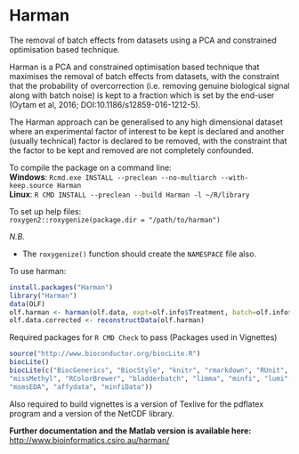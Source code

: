 # Harman

The removal of batch effects from datasets using a PCA and constrained
optimisation based technique.

Harman is a PCA and constrained optimisation based technique that maximises the
removal of batch effects from datasets, with the constraint that the probability
of overcorrection (i.e. removing genuine biological signal along with batch
noise) is kept to a fraction which is set by the end-user (Oytam et al, 2016; DOI:10.1186/s12859-016-1212-5).

The Harman approach can be generalised to any high dimensional dataset where an
experimental factor of interest to be kept is declared and another (usually
technical) factor is declared to be removed, with the constraint that the factor
to be kept and removed are not completely confounded.

To compile the package on a command line:  
__Windows__: `Rcmd.exe INSTALL --preclean --no-multiarch --with-keep.source Harman`  
__Linux__: `R CMD INSTALL --preclean --build Harman -l ~/R/library`  

To set up help files:  
`roxygen2::roxygenize(package.dir = "/path/to/harman")`  

_N.B._  
* The `roxygenize()` function should create the `NAMESPACE` file also.  

To use harman:
```R
install.packages("Harman")
library("Harman")
data(OLF)
olf.harman <- harman(olf.data, expt=olf.info$Treatment, batch=olf.info$Batch)
olf.data.corrected <- reconstructData(olf.harman)
```
 
Required packages for `R CMD Check` to pass (Packages used in Vignettes)
```R
source("http://www.bioconductor.org/biocLite.R")
biocLite()
biocLite(c("BiocGenerics", "BiocStyle", "knitr", "rmarkdown", "RUnit",
"missMethyl", "RColorBrewer", "bladderbatch", "limma", "minfi", "lumi",
"msmsEDA", "affydata", "minfiData"))
```
Also required to build vignettes is a version of Texlive for the pdflatex
program and a version of the NetCDF library.

**Further documentation and the Matlab version is available here:** http://www.bioinformatics.csiro.au/harman/